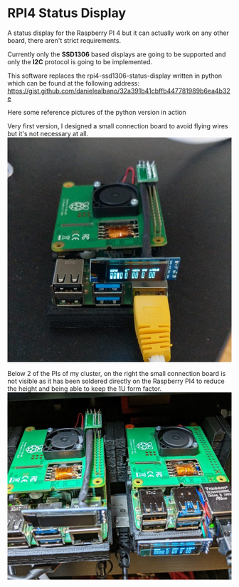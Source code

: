 # RPI4 Status Display

A status display for the Raspberry PI 4 but it can actually work on any other board, there aren't strict requirements.

Currently only the **SSD1306** based displays are going to be supported and only the **I2C** protocol is going to be implemented.

This software replaces the rpi4-ssd1306-status-display written in python which can be found at the following address:
https://gist.github.com/danielealbano/32a391b41cbffb447781989b6ea4b32e

Here some reference pictures of the python version in action

Very first version, I designed a small connection board to avoid flying wires but it's not necessary at all.
![rpi4-status-display-1](docs/images/rpi4-status-display-1.jpg)

Below 2 of the PIs of my cluster, on the right the small connection board is not visible as it has been soldered directly
on the Raspberry PI4 to reduce the height and being able to keep the 1U form factor.
![rpi4-status-display-2](docs/images/rpi4-status-display-2.jpg)

 